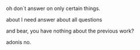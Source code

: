 oh don`t answer on only certain things.

about I need answer about all questions

and bear, you have nothing about the previous work?


adonis no.
